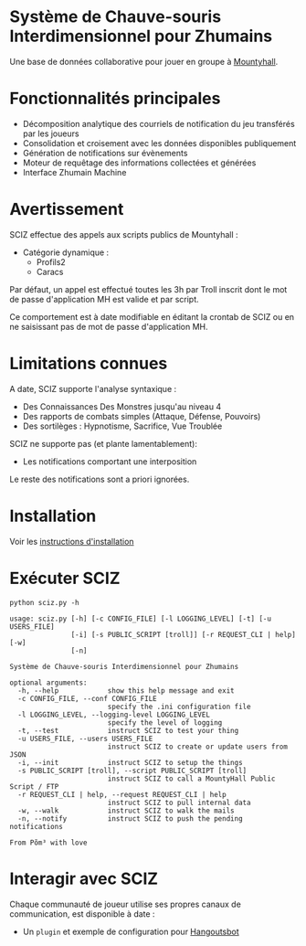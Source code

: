 # Système de Chauve-souris Interdimensionnel pour Zhumains

Une base de données collaborative pour jouer en groupe à [Mountyhall](https://www.mountyhall.com).

# Fonctionnalités principales

* Décomposition analytique des courriels de notification du jeu transférés par les joueurs
* Consolidation et croisement avec les données disponibles publiquement
* Génération de notifications sur évènements
* Moteur de requêtage des informations collectées et générées
* Interface Zhumain Machine

# Avertissement

SCIZ effectue des appels aux scripts publics de Mountyhall :
  - Catégorie dynamique :
    - Profils2
    - Caracs

Par défaut, un appel est effectué toutes les 3h par Troll inscrit dont le mot de passe d'application MH est valide et par script.

Ce comportement est à date modifiable en éditant la crontab de SCIZ ou en ne saisissant pas de mot de passe d'application MH.

# Limitations connues

A date, SCIZ supporte l'analyse syntaxique :
  * Des Connaissances Des Monstres jusqu'au niveau 4
  * Des rapports de combats simples (Attaque, Défense, Pouvoirs)
  * Des sortilèges : Hypnotisme, Sacrifice, Vue Troublée

SCIZ ne supporte pas (et plante lamentablement):
  * Les notifications comportant une interposition

Le reste des notifications sont a priori ignorées.

# Installation
Voir les [instructions d'installation](INSTALL.md)

# Exécuter SCIZ
```python sciz.py -h```

```
usage: sciz.py [-h] [-c CONFIG_FILE] [-l LOGGING_LEVEL] [-t] [-u USERS_FILE]
               [-i] [-s PUBLIC_SCRIPT [troll]] [-r REQUEST_CLI | help] [-w]
               [-n]

Système de Chauve-souris Interdimensionnel pour Zhumains

optional arguments:
  -h, --help            show this help message and exit
  -c CONFIG_FILE, --conf CONFIG_FILE
                        specify the .ini configuration file
  -l LOGGING_LEVEL, --logging-level LOGGING_LEVEL
                        specify the level of logging
  -t, --test            instruct SCIZ to test your thing
  -u USERS_FILE, --users USERS_FILE
                        instruct SCIZ to create or update users from JSON
  -i, --init            instruct SCIZ to setup the things
  -s PUBLIC_SCRIPT [troll], --script PUBLIC_SCRIPT [troll]
                        instruct SCIZ to call a MountyHall Public Script / FTP
  -r REQUEST_CLI | help, --request REQUEST_CLI | help
                        instruct SCIZ to pull internal data
  -w, --walk            instruct SCIZ to walk the mails
  -n, --notify          instruct SCIZ to push the pending notifications

From Põm³ with love
```

# Interagir avec SCIZ

Chaque communauté de joueur utilise ses propres canaux de communication, est disponible à date :
  * Un ```plugin``` et exemple de configuration pour [Hangoutsbot](https://github.com/hangoutsbot/hangoutsbot)
